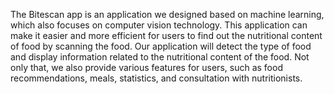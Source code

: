 The Bitescan app is an application we designed based on machine learning, which also focuses on computer vision technology. This application can make it easier and more efficient for users to find out the nutritional content of food by scanning the food. Our application will detect the type of food and display information related to the nutritional content of the food. Not only that, we also provide various features for users, such as food recommendations, meals, statistics, and consultation with nutritionists.
